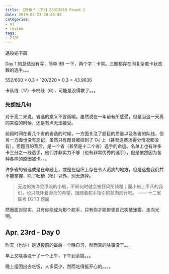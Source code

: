 ```yaml
---
title: 【终章？（下）】ZJOI2019 Round 2
date: 2019-04-23 20:46:58
categories:
- oi
- review
tags:
- ZJOI
---
```


~~退役记下篇~~

Day 1 的总结没有写，简单 BB 一下，两个字：卡常。三题都存在同复杂度卡状态数的选手。。。

$552 / 600 \times 0.3 + 120 / 220 \times 0.3 = 43.9636$

卡队线（17）卡校线（6），可能是没得救了。。。

<!--- more --->

### 先胡扯几句

对于高二来说，省选的意义不言而喻。虽然说在一年前有所感受，但是当这一天真的来临的时候，还是有点无法接受。

前段时间在看几个省的省选的时候，一方面关注了题目的质量以及各省的队线，但另一方面也没有忘记，虽然只有题目被挂到了 OJ 上（甚至连赛场得分情况都没有），但题目的背后，是一个省（甚至是十二个省）选手的命运。名单上也有许多卡三分之一线选手，他们并非实力不够（也有非常优秀的选手），但是依然因为各种各样的原因被卡。。。

许多省的省选或是在命题上，或是在组织上存在令人诟病的地方，但是这些我们并不能掌握，除了吐槽（喷）以外，别无选择。

> 无边的海洋里漂流的小船，不知何时就会被狂风所倾覆；而小船上平凡的我们，也只能怀着渺茫的希望，跟随着舵手指引的航向前行吧。 —— 十二省联考 D2T3 题面

然而面对现实，只有你能成为那个舵手，只有你才能带领自己突破迷雾，走向光明。
 
## Apr. 23rd - Day 0

昨天（也许）是退役前的最后一个晚自习，然而真的啥事没干。。。

早上又啥事没干了一个上午，下午到余姚。。。

晚上组团出去吃饭，人多菜少，然而吃得挺开心的。。。。




